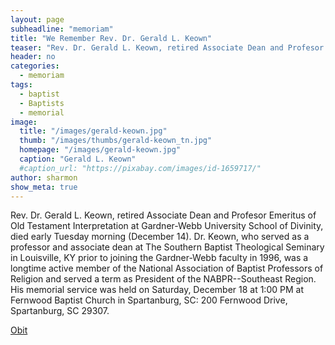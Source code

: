 ```yaml
---
layout: page
subheadline: "memoriam"
title: "We Remember Rev. Dr. Gerald L. Keown"
teaser: "Rev. Dr. Gerald L. Keown, retired Associate Dean and Profesor Emeritus of Old Testament Interpretation at Gardner-Webb University School of Divinity, died on December 14, 2021."
header: no
categories:
  - memoriam
tags:
  - baptist
  - Baptists
  - memorial
image:
  title: "/images/gerald-keown.jpg"
  thumb: "/images/thumbs/gerald-keown_tn.jpg"
  homepage: "/images/gerald-keown.jpg"
  caption: "Gerald L. Keown"
  #caption_url: "https://pixabay.com/images/id-1659717/"
author: sharmon
show_meta: true
---
```

Rev. Dr. Gerald L. Keown, retired Associate Dean and Profesor Emeritus of Old Testament Interpretation at Gardner-Webb University School of Divinity, died early Tuesday morning (December 14). Dr. Keown, who served as a professor and associate dean at The Southern Baptist Theological Seminary in Louisville, KY prior to joining the Gardner-Webb faculty in 1996, was a longtime active member of the National Association of Baptist Professors of Religion and served a term as President of the NABPR--Southeast Region. His memorial service was held on Saturday, December 18 at 1:00 PM at Fernwood Baptist Church in Spartanburg, SC: 200 Fernwood Drive, Spartanburg, SC 29307.

[Obit](https://www.floydmortuary.com/obituary/RevDrGerald-Keown)

